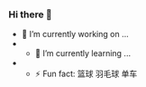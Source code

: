 ### Hi there 👋
- 🔭 I’m currently working on ...
- - 🌱 I’m currently learning ...
- - ⚡ Fun fact: 篮球 羽毛球 单车
<!--
**caoxueyang/caoxueyang** is a ✨ _special_ ✨ repository because its `README.md` (this file) appears on your GitHub profile.

Here are some ideas to get you started:

- 🔭 I’m currently working on ...
- 🌱 I’m currently learning ...
- 👯 I’m looking to collaborate on ...
- 🤔 I’m looking for help with ...
- 💬 Ask me about ...
- 📫 How to reach me: ...
- 😄 Pronouns: ...

-->

